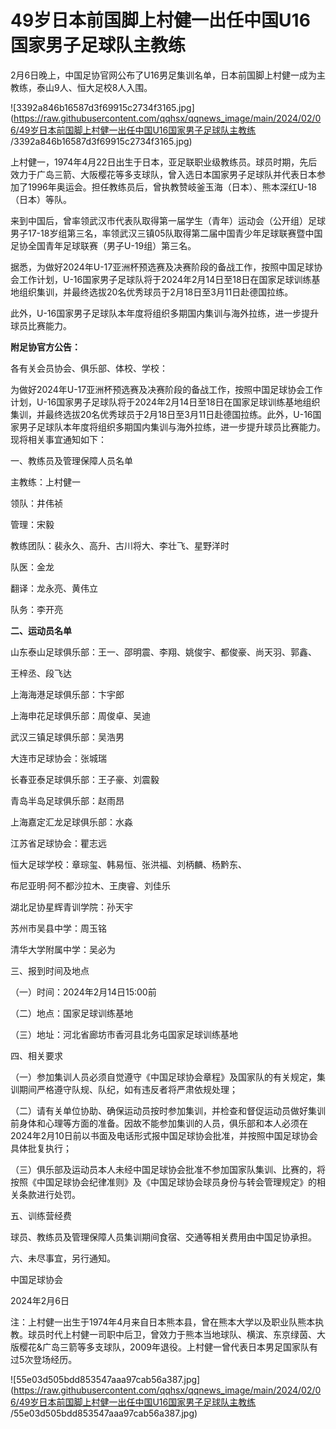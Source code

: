 # 49岁日本前国脚上村健一出任中国U16国家男子足球队主教练

2月6日晚上，中国足协官网公布了U16男足集训名单，日本前国脚上村健一成为主教练，泰山9人、恒大足校8人入围。

![3392a846b16587d3f69915c2734f3165.jpg](https://raw.githubusercontent.com/qqhsx/qqnews_image/main/2024/02/06/49岁日本前国脚上村健一出任中国U16国家男子足球队主教练 /3392a846b16587d3f69915c2734f3165.jpg)

上村健一，1974年4月22日出生于日本，亚足联职业级教练员。球员时期，先后效力于广岛三箭、大阪樱花等多支球队，曾入选日本国家男子足球队并代表日本参加了1996年奥运会。担任教练员后，曾执教赞岐釜玉海（日本）、熊本深红U-18（日本）等队。

来到中国后，曾率领武汉市代表队取得第一届学生（青年）运动会（公开组）足球男子17-18岁组第三名，率领武汉三镇05队取得第二届中国青少年足球联赛暨中国足协全国青年足球联赛（男子U-19组）第三名。

据悉，为做好2024年U-17亚洲杯预选赛及决赛阶段的备战工作，按照中国足球协会工作计划，U-16国家男子足球队将于2024年2月14日至18日在国家足球训练基地组织集训，并最终选拔20名优秀球员于2月18日至3月11日赴德国拉练。

此外，U-16国家男子足球队本年度将组织多期国内集训与海外拉练，进一步提升球员比赛能力。

**附足协官方公告：**

各有关会员协会、俱乐部、体校、学校：

为做好2024年U-17亚洲杯预选赛及决赛阶段的备战工作，按照中国足球协会工作计划，U-16国家男子足球队将于2024年2月14日至18日在国家足球训练基地组织集训，并最终选拔20名优秀球员于2月18日至3月11日赴德国拉练。此外，U-16国家男子足球队本年度将组织多期国内集训与海外拉练，进一步提升球员比赛能力。现将相关事宜通知如下：

一、教练员及管理保障人员名单

主教练：上村健一

领队：井伟祯

管理：宋毅

教练团队：裴永久、高升、古川将大、李壮飞、星野洋时

队医：金龙

翻译：龙永亮、黄伟立

队务：李开亮

**二、运动员名单**

山东泰山足球俱乐部：王一、邵明震、李翔、姚俊宇、都俊豪、尚天羽、郭鑫、

王梓丞、段飞达

上海海港足球俱乐部：卞宇郎

上海申花足球俱乐部：周俊卓、吴迪

武汉三镇足球俱乐部：吴浩男

大连市足球协会：张城瑞

长春亚泰足球俱乐部：王子豪、刘震毅

青岛半岛足球俱乐部：赵雨昂

上海嘉定汇龙足球俱乐部：水淼

江苏省足球协会：瞿志远

恒大足球学校：章琮玺、韩易恒、张洪福、刘柄麟、杨黔东、

布尼亚明·阿不都沙拉木、王庚睿、刘佳乐

湖北足协星辉青训学院：孙天宇

苏州市吴县中学：周玉铭

清华大学附属中学：吴必为

三、报到时间及地点

（一）时间：2024年2月14日15:00前

（二）地点：国家足球训练基地

（三）地址：河北省廊坊市香河县北务屯国家足球训练基地

四、相关要求

（一）参加集训人员必须自觉遵守《中国足球协会章程》及国家队的有关规定，集训期间严格遵守队规、队纪，如有违反者将严肃依规处理；

（二）请有关单位协助、确保运动员按时参加集训，并检查和督促运动员做好集训前身体和心理等方面的准备。因故不能参加集训的人员，俱乐部和本人必须在2024年2月10日前以书面及电话形式报中国足球协会批准，并按照中国足球协会具体批复执行；

（三）俱乐部及运动员本人未经中国足球协会批准不参加国家队集训、比赛的，将按照《中国足球协会纪律准则》及《中国足球协会球员身份与转会管理规定》的相关条款进行处罚。

五、训练营经费

球员、教练员及管理保障人员集训期间食宿、交通等相关费用由中国足协承担。

六、未尽事宜，另行通知。

中国足球协会

2024年2月6日

注：上村健一出生于1974年4月来自日本熊本县，曾在熊本大学以及职业队熊本执教。球员时代上村健一司职中后卫，曾效力于熊本当地球队、横滨、东京绿茵、大版樱花&广岛三箭等多支球队，2009年退役。上村健一曾代表日本男足国家队有过5次登场经历。

![55e03d505bdd853547aaa97cab56a387.jpg](https://raw.githubusercontent.com/qqhsx/qqnews_image/main/2024/02/06/49岁日本前国脚上村健一出任中国U16国家男子足球队主教练 /55e03d505bdd853547aaa97cab56a387.jpg)

